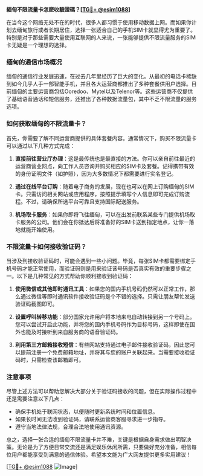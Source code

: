 **緬甸不限流量卡怎麽收驗證碼？[[TG💪+ @esim1088](https://t.me/s/esim1088)]**

在当今这个网络无处不在的时代，很多人都习惯于使用移动数据上网。而如果你计划去缅甸旅行或者长期居住，选择一张适合自己的手机SIM卡就显得尤为重要了。特别是对于那些需要大量使用互联网的人来说，一张能够提供不限流量服务的SIM卡无疑是一个理想的选择。

### 缅甸的通信市场概况

缅甸的通信行业发展迅速，在过去几年里经历了巨大的变化。从最初的电话卡稀缺到如今几乎人手一部智能手机，并且各大运营商都推出了多种套餐供用户选择。目前缅甸的主要运营商包括Ooredoo、Mytel以及Telenor等。这些运营商不仅提供了基础语音通话和短信服务，还推出了各种数据流量包，其中不乏不限流量的服务选项。

### 如何获取缅甸的不限流量卡？

首先，你需要了解不同运营商提供的具体套餐内容。通常情况下，购买不限流量卡可以通过以下几种方式完成：

1. **直接前往营业厅办理**：这是最传统也是最直接的方法。你可以亲自前往最近的运营商营业网点，向工作人员咨询并购买相应的SIM卡及套餐。记得携带有效的身份证明文件（如护照），因为大多数情况下都需要进行实名登记。

2. **通过在线平台订购**：随着电子商务的发展，现在也可以在网上订购缅甸的SIM卡。只需访问相关网站或应用程序，按照提示填写个人信息即可完成订购流程。不过，请确保所选平台可靠且支持国际配送服务。

3. **机场取卡服务**：如果你即将飞往缅甸，可以在出发前联系某些专门提供机场取卡服务的公司。他们会在你抵达后将准备好的SIM卡送到指定地点，让你一落地就能开始使用。

### 不限流量卡如何接收验证码？

当涉及到接收验证码时，可能会遇到一些小问题。毕竟，每张SIM卡都需要绑定手机号码才能正常使用，而验证码则是用来验证该号码是否真实有效的重要步骤之一。以下是几种常见的方式帮助你顺利接收到验证码：

1. **使用微信或其他即时通讯工具**：如果您的国内手机号码仍然可以正常工作，那么通过微信等即时通讯软件接收验证码是个不错的选择。只需让朋友帮忙发送验证码截图即可。

2. **设置呼叫转移功能**：部分国家允许用户将本地来电自动转接到另一个号码上。您可以尝试开启此功能，并将您的国内手机号码作为目标号码，这样即使在国外也能及时接听到来自服务商的语音验证码。

3. **利用第三方邮箱接收短信**：有些网站支持通过电子邮件接收验证码，因此您可以提前注册一个免费邮箱地址，并将其与您的账户关联起来。当需要接收验证码时，只需检查该邮箱即可。

### 注意事项

尽管上述方法可以帮助您解决大部分关于验证码接收的问题，但在实际操作过程中还是需要注意以下几点：

- 确保手机处于联网状态，以便随时更新系统时间和位置信息。
- 如果长时间无法收到验证码，请联系运营商客服寻求进一步指导。
- 遵守当地法律法规，合理合法地使用通讯资源。

总之，选择一张合适的缅甸不限流量卡并不难，关键是根据自身需求做出明智决策。无论是为了方便日常交流还是满足娱乐休闲所需，只要做好充分准备，相信每位用户都能享受到满意的通信体验。希望本文能为广大网友提供更多实用建议！

[[TG💪+ @esim1088](https://t.me/s/esim1088) ![Image](https://i.postimg.cc/4NQfJmqS/Snipaste-2025-05-13-00-14-12.png)]